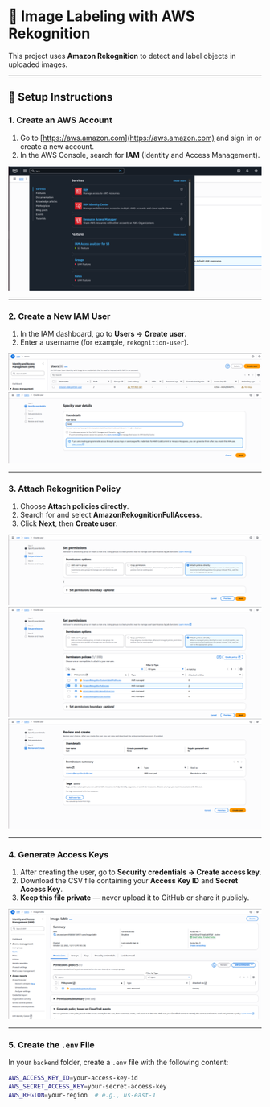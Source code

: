 # 🧠 Image Labeling with AWS Rekognition

This project uses **Amazon Rekognition** to detect and label objects in uploaded images.

---

## 🚀 Setup Instructions

### **1. Create an AWS Account**
1. Go to [https://aws.amazon.com](https://aws.amazon.com) and sign in or create a new account.
2. In the AWS Console, search for **IAM** (Identity and Access Management).

![AWS IAM](image.png)

---

### **2. Create a New IAM User**
1. In the IAM dashboard, go to **Users → Create user**.  
2. Enter a username (for example, `rekognition-user`).

![Create User](image-1.png)
![Set User Details](image-2.png)

---

### **3. Attach Rekognition Policy**
1. Choose **Attach policies directly**.
2. Search for and select **AmazonRekognitionFullAccess**.
3. Click **Next**, then **Create user**.

![Attach Policy](image-3.png)
![Select Policy](image-4.png)
![Create User](image-5.png)

---

### **4. Generate Access Keys**
1. After creating the user, go to **Security credentials → Create access key**.
2. Download the CSV file containing your **Access Key ID** and **Secret Access Key**.
3. **Keep this file private** — never upload it to GitHub or share it publicly.

![Access Key](image-7.png)

---

### **5. Create the `.env` File**

In your `backend` folder, create a `.env` file with the following content:

```bash
AWS_ACCESS_KEY_ID=your-access-key-id
AWS_SECRET_ACCESS_KEY=your-secret-access-key
AWS_REGION=your-region  # e.g., us-east-1

